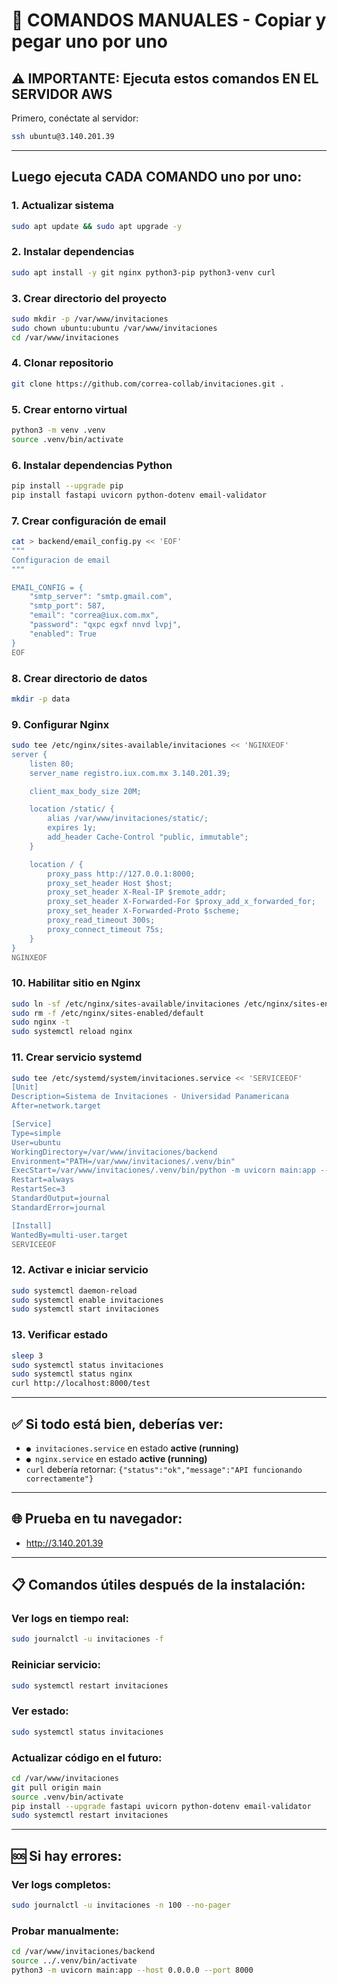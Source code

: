 # 🚀 COMANDOS MANUALES - Copiar y pegar uno por uno

## ⚠️ IMPORTANTE: Ejecuta estos comandos EN EL SERVIDOR AWS

Primero, conéctate al servidor:
```bash
ssh ubuntu@3.140.201.39
```

---

## Luego ejecuta CADA COMANDO uno por uno:

### 1. Actualizar sistema
```bash
sudo apt update && sudo apt upgrade -y
```

### 2. Instalar dependencias
```bash
sudo apt install -y git nginx python3-pip python3-venv curl
```

### 3. Crear directorio del proyecto
```bash
sudo mkdir -p /var/www/invitaciones
sudo chown ubuntu:ubuntu /var/www/invitaciones
cd /var/www/invitaciones
```

### 4. Clonar repositorio
```bash
git clone https://github.com/correa-collab/invitaciones.git .
```

### 5. Crear entorno virtual
```bash
python3 -m venv .venv
source .venv/bin/activate
```

### 6. Instalar dependencias Python
```bash
pip install --upgrade pip
pip install fastapi uvicorn python-dotenv email-validator
```

### 7. Crear configuración de email
```bash
cat > backend/email_config.py << 'EOF'
"""
Configuracion de email
"""

EMAIL_CONFIG = {
    "smtp_server": "smtp.gmail.com",
    "smtp_port": 587,
    "email": "correa@iux.com.mx",
    "password": "qxpc egxf nnvd lvpj",
    "enabled": True
}
EOF
```

### 8. Crear directorio de datos
```bash
mkdir -p data
```

### 9. Configurar Nginx
```bash
sudo tee /etc/nginx/sites-available/invitaciones << 'NGINXEOF'
server {
    listen 80;
    server_name registro.iux.com.mx 3.140.201.39;

    client_max_body_size 20M;

    location /static/ {
        alias /var/www/invitaciones/static/;
        expires 1y;
        add_header Cache-Control "public, immutable";
    }

    location / {
        proxy_pass http://127.0.0.1:8000;
        proxy_set_header Host $host;
        proxy_set_header X-Real-IP $remote_addr;
        proxy_set_header X-Forwarded-For $proxy_add_x_forwarded_for;
        proxy_set_header X-Forwarded-Proto $scheme;
        proxy_read_timeout 300s;
        proxy_connect_timeout 75s;
    }
}
NGINXEOF
```

### 10. Habilitar sitio en Nginx
```bash
sudo ln -sf /etc/nginx/sites-available/invitaciones /etc/nginx/sites-enabled/
sudo rm -f /etc/nginx/sites-enabled/default
sudo nginx -t
sudo systemctl reload nginx
```

### 11. Crear servicio systemd
```bash
sudo tee /etc/systemd/system/invitaciones.service << 'SERVICEEOF'
[Unit]
Description=Sistema de Invitaciones - Universidad Panamericana
After=network.target

[Service]
Type=simple
User=ubuntu
WorkingDirectory=/var/www/invitaciones/backend
Environment="PATH=/var/www/invitaciones/.venv/bin"
ExecStart=/var/www/invitaciones/.venv/bin/python -m uvicorn main:app --host 0.0.0.0 --port 8000
Restart=always
RestartSec=3
StandardOutput=journal
StandardError=journal

[Install]
WantedBy=multi-user.target
SERVICEEOF
```

### 12. Activar e iniciar servicio
```bash
sudo systemctl daemon-reload
sudo systemctl enable invitaciones
sudo systemctl start invitaciones
```

### 13. Verificar estado
```bash
sleep 3
sudo systemctl status invitaciones
sudo systemctl status nginx
curl http://localhost:8000/test
```

---

## ✅ Si todo está bien, deberías ver:

- `● invitaciones.service` en estado **active (running)**
- `● nginx.service` en estado **active (running)**  
- `curl` debería retornar: `{"status":"ok","message":"API funcionando correctamente"}`

---

## 🌐 Prueba en tu navegador:
- http://3.140.201.39

---

## 📋 Comandos útiles después de la instalación:

### Ver logs en tiempo real:
```bash
sudo journalctl -u invitaciones -f
```

### Reiniciar servicio:
```bash
sudo systemctl restart invitaciones
```

### Ver estado:
```bash
sudo systemctl status invitaciones
```

### Actualizar código en el futuro:
```bash
cd /var/www/invitaciones
git pull origin main
source .venv/bin/activate
pip install --upgrade fastapi uvicorn python-dotenv email-validator
sudo systemctl restart invitaciones
```

---

## 🆘 Si hay errores:

### Ver logs completos:
```bash
sudo journalctl -u invitaciones -n 100 --no-pager
```

### Probar manualmente:
```bash
cd /var/www/invitaciones/backend
source ../.venv/bin/activate
python3 -m uvicorn main:app --host 0.0.0.0 --port 8000
```
